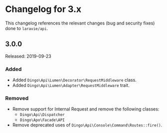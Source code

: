 # Changelog for 3.x

This changelog references the relevant changes (bug and security fixes) done to `laravie/api`.

## 3.0.0

Released: 2019-09-23

### Added

* Added `Dingo\Api\Lumen\Decorator\RequestMiddleware` class.
* Added `Dingo\Api\Lumen\Adapter\RequestMiddleware` trait.

### Removed

* Remove support for Internal Request and remove the following classes:
  - `Dingo\Api\Dispatcher`
  - `Dingo\Apo\Facade\API`
* Remove deprecated uses of `Dingo\Api\Console\Command\Routes::fire()`.
